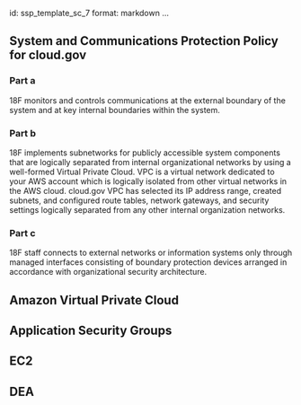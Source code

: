 id: ssp_template_sc_7
format: markdown
...
## System and Communications Protection Policy for cloud.gov

### Part a

18F monitors and controls communications at the external boundary of the system and at key internal boundaries within the system.

### Part b

18F implements subnetworks for publicly accessible system components that are logically separated from internal organizational networks by using a well-formed Virtual Private Cloud. VPC is a virtual network dedicated to your AWS account which is logically isolated from other virtual networks in the AWS cloud.
cloud.gov VPC has selected its IP address range, created subnets, and configured route tables, network gateways, and security settings logically separated from any other internal organization networks.

### Part c

18F staff connects to external networks or information systems only through managed interfaces consisting of boundary protection devices arranged in accordance with organizational security architecture.
## Amazon Virtual Private Cloud
## Application Security Groups
## EC2
## DEA

